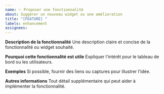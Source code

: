 ```yaml
---
name: ✨ Proposer une fonctionnalité
about: Suggérer un nouveau widget ou une amélioration
title: "[FEATURE] "
labels: enhancement
assignees: 
---
```


**Description de la fonctionnalité**
Une description claire et concise de la fonctionnalité ou widget souhaité.

**Pourquoi cette fonctionnalité est utile**
Expliquer l'intérêt pour le tableau de bord ou les utilisateurs.

**Exemples**
Si possible, fournir des liens ou captures pour illustrer l'idée.

**Autres informations**
Tout détail supplémentaire qui peut aider à implémenter la fonctionnalité.
